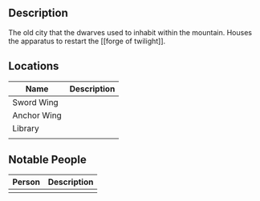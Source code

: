 ## Description
The old city that the dwarves used to inhabit within the mountain. Houses the apparatus to restart the [[forge of twilight]].

## Locations
| Name        | Description |
| ----------- | ----------- |
| Sword Wing  |             |
| Anchor Wing |             |
| Library     |             |
|             |             |

## Notable People
| Person | Description |
| ------ | ----------- |
|        |             |